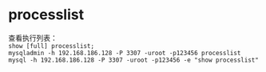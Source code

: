 # processlist

查看执行列表：<br>
`show [full] processlist;`<br>
`mysqladmin -h 192.168.186.128 -P 3307 -uroot -p123456 processlist`<br>
`mysql -h 192.168.186.128 -P 3307 -uroot -p123456 -e "show processlist"`
